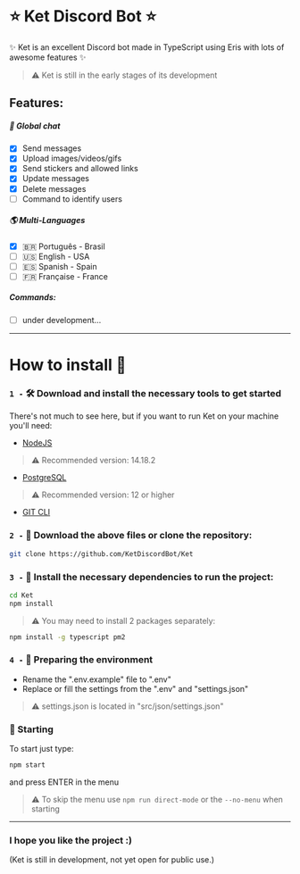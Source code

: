 # ⭐ Ket Discord Bot ⭐
✨ Ket is an excellent Discord bot made in TypeScript using Eris with lots of awesome features ✨
> ⚠️ Ket is still in the early stages of its development

## Features:
##### 📣 Global chat
- [x] Send messages
- [x] Upload images/videos/gifs
- [x] Send stickers and allowed links
- [x] Update messages
- [x] Delete messages
- [ ] Command to identify users

##### 🌎 Multi-Languages
- [x] 🇧🇷 Português - Brasil
- [ ] 🇺🇸 English - USA
- [ ] 🇪🇸 Spanish - Spain
- [ ] 🇫🇷 Française - France

##### Commands:
- [ ] under development...

- - - -

# How to install 🤔
### `1 -` 🛠️ Download and install the necessary tools to get started
There's not much to see here, but if you want to run Ket on your machine you'll need:
- [NodeJS](https://nodejs.org/pt-br/)
> ⚠️ Recommended version: 14.18.2
- [PostgreSQL](https://www.postgresql.org/download/)
> ⚠️ Recommended version: 12 or higher
- [GIT CLI](https://git-scm.com/downloads)

### `2 -` 📁 Download the above files or clone the repository:
```bash
git clone https://github.com/KetDiscordBot/Ket
```

### `3 -` 🧰 Install the necessary dependencies to run the project:
```bash
cd Ket
npm install
```
> ⚠️ You may need to install 2 packages separately:
```bash
npm install -g typescript pm2
```
### `4 -` 🌿 Preparing the environment 
- Rename the ".env.example" file to ".env"
- Replace or fill the settings from the ".env" and "settings.json"
> ⚠️ settings.json is located in "src/json/settings.json"

### 🚀 Starting
To start just type:
```bash
npm start
```
and press ENTER in the menu
> ⚠️ To skip the menu use `npm run direct-mode` or the `--no-menu` when starting

- - - -

### I hope you like the project :) 

(Ket is still in development, not yet open for public use.)
